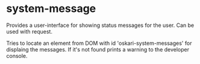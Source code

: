# system-message

Provides a user-interface for showing status messages for the user. Can be used with request.

Tries to locate an element from DOM with id 'oskari-system-messages' for displaing the messages. If it's not found prints a warning to the developer console.